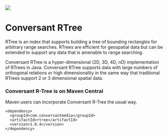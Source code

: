 <img src="https://github.com/conversant/rtree/blob/master/src/main/resources/RTree.png?raw=true">

# Conversant RTree

RTree is an index that supports building a tree of bounding rectangles for arbitrary range searches.   RTrees are efficient for geospatial data but can be extended to support any data that is amenable to range searching.

Conversant RTree is a hyper-dimensional (2D, 3D, 4D, nD) implementation of RTrees in Java.  Conversant RTree supports data with large numbers of orthogonal relations or high dimensionality in the same way that traditional RTrees support 2 or 3 dimensional spatial data.

### Conversant R-Tree is on Maven Central

Maven users can incorporate Conversant R-Tree the usual way.

```
<dependency>
  <groupId>com.conversantmedia</groupId>
  <artifactId>rtree</artifactId>
  <version>1.0.4</version>
</dependency>
```
